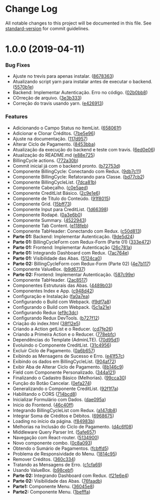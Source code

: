 # Change Log

All notable changes to this project will be documented in this file. See [standard-version](https://github.com/conventional-changelog/standard-version) for commit guidelines.

# 1.0.0 (2019-04-11)


### Bug Fixes

* Ajuste no trevis para apenas instalar. ([8678363](https://github.com/danielso2007/my-money-app/commit/8678363))
* Atualizando script yarn para instalar antes de executar o backend. ([5570b1e](https://github.com/danielso2007/my-money-app/commit/5570b1e))
* Backend: Implementar Autenticação. Erro no código. ([02b0bb8](https://github.com/danielso2007/my-money-app/commit/02b0bb8))
* COrreção de arquivo. ([3e3b333](https://github.com/danielso2007/my-money-app/commit/3e3b333))
* Correção do travis usando yarn. ([e426913](https://github.com/danielso2007/my-money-app/commit/e426913))


### Features

* Adicionando o Campo Status no ItemList. ([658061f](https://github.com/danielso2007/my-money-app/commit/658061f))
* Adicionar e Clonar Créditos. ([7be5e96](https://github.com/danielso2007/my-money-app/commit/7be5e96))
* Ajuste na documentação. ([117d957](https://github.com/danielso2007/my-money-app/commit/117d957))
* Alterar Ciclo de Pagamento. ([8453bba](https://github.com/danielso2007/my-money-app/commit/8453bba))
* Atualização da execução do backend e teste com travis. ([6ed0e06](https://github.com/danielso2007/my-money-app/commit/6ed0e06))
* Atualização do README.md ([e88e725](https://github.com/danielso2007/my-money-app/commit/e88e725))
* BillingCycle actions. ([772a30b](https://github.com/danielso2007/my-money-app/commit/772a30b))
* Commit inicial já com o backend pronto. ([b72753d](https://github.com/danielso2007/my-money-app/commit/b72753d))
* Componente BillingCycle: Conectando com Redux. ([9db7c11](https://github.com/danielso2007/my-money-app/commit/9db7c11))
* Componente BillingCycle: Refatorando para Classe. ([bd77cb2](https://github.com/danielso2007/my-money-app/commit/bd77cb2))
* Componente BillingCycleList. ([7dca81b](https://github.com/danielso2007/my-money-app/commit/7dca81b))
* Componente Cabeçalho. ([c0e5aed](https://github.com/danielso2007/my-money-app/commit/c0e5aed))
* Componente CreditList Básico. ([2c9e1e6](https://github.com/danielso2007/my-money-app/commit/2c9e1e6))
* Componente de Título do Conteúdo. ([91f8015](https://github.com/danielso2007/my-money-app/commit/91f8015))
* Componente Grid. ([15bff73](https://github.com/danielso2007/my-money-app/commit/15bff73))
* Componente Input para CreditList. ([1d66398](https://github.com/danielso2007/my-money-app/commit/1d66398))
* Componente Rodapé. ([0a3e6b0](https://github.com/danielso2007/my-money-app/commit/0a3e6b0))
* Componente Summary. ([4522943](https://github.com/danielso2007/my-money-app/commit/4522943))
* Componente Tab Content. ([e118feb](https://github.com/danielso2007/my-money-app/commit/e118feb))
* Componente TabHeader: Conectando com Redux. ([c50d813](https://github.com/danielso2007/my-money-app/commit/c50d813))
* **Parte 01:** Backend: Implementar Autenticação. ([9de5d24](https://github.com/danielso2007/my-money-app/commit/9de5d24))
* **Parte 01:** BillingCycleForm com Redux-Form (Parte 01) ([333e472](https://github.com/danielso2007/my-money-app/commit/333e472))
* **Parte 01:** Frontend: Implementar Autenticação ([26c781a](https://github.com/danielso2007/my-money-app/commit/26c781a))
* **Parte 01:** Integrando Dashboard com Redux. ([7ac764e](https://github.com/danielso2007/my-money-app/commit/7ac764e))
* **Parte 01:** Visibilidade das Abas. ([5124ca0](https://github.com/danielso2007/my-money-app/commit/5124ca0))
* **Parte 02:** BillingCycleForm com Redux-Form (Parte 02) ([4e7b117](https://github.com/danielso2007/my-money-app/commit/4e7b117))
* Componente ValueBox. ([b9d6737](https://github.com/danielso2007/my-money-app/commit/b9d6737))
* **Parte 02:** Frontend: Implementar Autenticação. ([587c99e](https://github.com/danielso2007/my-money-app/commit/587c99e))
* Componente TabHeader. ([2ac8517](https://github.com/danielso2007/my-money-app/commit/2ac8517))
* Componentes Estruturais das Abas. ([4489b03](https://github.com/danielso2007/my-money-app/commit/4489b03))
* Componentes Index e App. ([c948d42](https://github.com/danielso2007/my-money-app/commit/c948d42))
* Configuração e Instalação ([fa0a7ea](https://github.com/danielso2007/my-money-app/commit/fa0a7ea))
* Configurando o Build com Webpack. ([f9df7a8](https://github.com/danielso2007/my-money-app/commit/f9df7a8))
* Configurando o Build com Webpack. ([5c1a21e](https://github.com/danielso2007/my-money-app/commit/5c1a21e))
* Configurando Redux ([ef9c3dc](https://github.com/danielso2007/my-money-app/commit/ef9c3dc))
* Configurando Redux DevTools. ([b727f12](https://github.com/danielso2007/my-money-app/commit/b727f12))
* Criação do index.html ([38f12e5](https://github.com/danielso2007/my-money-app/commit/38f12e5))
* Criando a Action getList e o Reducer. ([cd7fe26](https://github.com/danielso2007/my-money-app/commit/cd7fe26))
* Criando a Primeira Action e o Reducer. ([778ebfc](https://github.com/danielso2007/my-money-app/commit/778ebfc))
* Dependências do Template (AdminLTE). ([70d95d1](https://github.com/danielso2007/my-money-app/commit/70d95d1))
* Evoluindo o Componente CreditList. ([31c4956](https://github.com/danielso2007/my-money-app/commit/31c4956))
* Excluir Ciclo de Pagamento. ([0a6b657](https://github.com/danielso2007/my-money-app/commit/0a6b657))
* Exibindo as Mensagens de Sucesso e Erro. ([e41f57c](https://github.com/danielso2007/my-money-app/commit/e41f57c))
* Exibindo os dados em BillingCycleList. ([904af72](https://github.com/danielso2007/my-money-app/commit/904af72))
* Exibir Aba de Alterar Ciclo de Pagamento. ([8b146c9](https://github.com/danielso2007/my-money-app/commit/8b146c9))
* Field com Componente Personalizado. ([344a121](https://github.com/danielso2007/my-money-app/commit/344a121))
* Finalizando o Cadastro Básico (Melhorias). ([99cca30](https://github.com/danielso2007/my-money-app/commit/99cca30))
* Função do Botão Cancelar. ([0efa274](https://github.com/danielso2007/my-money-app/commit/0efa274))
* Generalizando o Componente CreditList. ([92f1f7a](https://github.com/danielso2007/my-money-app/commit/92f1f7a))
* Habilitando o CORS ([714bcd8](https://github.com/danielso2007/my-money-app/commit/714bcd8))
* Inicializar Formulário com Dados. ([dae095a](https://github.com/danielso2007/my-money-app/commit/dae095a))
* Inicio do Frontend. ([46c40ff](https://github.com/danielso2007/my-money-app/commit/46c40ff))
* Integrando BillingCycleList com Redux. ([a147db8](https://github.com/danielso2007/my-money-app/commit/a147db8))
* Integrar Soma de Créditos e Débitos. ([6968675](https://github.com/danielso2007/my-money-app/commit/6968675))
* Loading no início da página. ([f84983b](https://github.com/danielso2007/my-money-app/commit/f84983b))
* Melhorias na Inclusão do Ciclo de Pagamento. ([d4c6f08](https://github.com/danielso2007/my-money-app/commit/d4c6f08))
* Middleware Query Parser Int. ([5afe657](https://github.com/danielso2007/my-money-app/commit/5afe657))
* Navegação com React-router. ([5134900](https://github.com/danielso2007/my-money-app/commit/5134900))
* Novo componente combo. ([0c8a093](https://github.com/danielso2007/my-money-app/commit/0c8a093))
* Obtendo o Sumário de Pagamentos. ([fcbffd5](https://github.com/danielso2007/my-money-app/commit/fcbffd5))
* Problema de Responsividade do Menu. ([1814c95](https://github.com/danielso2007/my-money-app/commit/1814c95))
* Remover Créditos. ([360c334](https://github.com/danielso2007/my-money-app/commit/360c334))
* Tratando as Mensagens de Erro. ([c1cfa69](https://github.com/danielso2007/my-money-app/commit/c1cfa69))
* Usando ValueBox. ([b98cebf](https://github.com/danielso2007/my-money-app/commit/b98cebf))
* **Parte 02:** Integrando Dashboard com Redux. ([f21e6e4](https://github.com/danielso2007/my-money-app/commit/f21e6e4))
* **Parte 02:** Visibilidade das Abas. ([76faadb](https://github.com/danielso2007/my-money-app/commit/76faadb))
* **Parte1:** Componente Menu. ([36045e8](https://github.com/danielso2007/my-money-app/commit/36045e8))
* **Parte2:** Componente Menu. ([1befffa](https://github.com/danielso2007/my-money-app/commit/1befffa))
